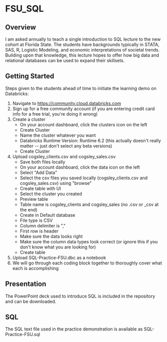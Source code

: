 # FSU_SQL
 
## Overview
I am asked annually to teach a single introduction to SQL lecture to the new cohort at Florida State. The students have backgrounds typically in STATA, SAS, R, Logistic Modeling, and economic interpretations of societal trends. Building upon that knowledge, this lecture hopes to offer how big data and relational databases can be used to expand their skillsets. 

## Getting Started
Steps given to the students ahead of time to initiate the learning demo on Databricks:

1. Navigate to https://community.cloud.databricks.com
2. Sign up for a free community account (if you are entering credit card info for a free trial, you're doing it wrong)
3. Create a cluster
    - On your account dashboard, click the clusters icon on the left
    - Create Cluster 
    - Name the cluster whatever you want
    - Databricks Runtime Version: Runtime 6.2 (this actually doesn't really matter -- just don't select any beta versions)
    - Create Cluster
4. Upload cogsley_clients.csv and cogsley_sales.csv
    - Save both files locally
    - On your account dashboard, click the data icon on the left
    - Select "Add Data"
    - Select the csv files you saved locally (cogsley_clients.csv and cogsley_sales.csv) using "browse"
    - Create table with UI
    - Select the cluster you created
    - Preview table
    - Table name is cogsley_clients and cogsley_sales (no .csv or _csv at the end)
    - Create in Default database
    - File type is CSV
    - Column delimiter is ","
    - First row is header
    - Make sure the data looks right
    - Make sure the column data types look correct (or ignore this if you don't know what you are looking for)
    - Create table
5. Upload SQL-Practice-FSU.dbc as a notebook
6. We will go through each coding block together to thoroughly cover what each is accomplishing

## Presentation
The PowerPoint deck used to introduce SQL is included in the repository and can be downloaded.

## SQL
The SQL text file used in the practice demonstration is available as SQL-Practice-FSU.sql
